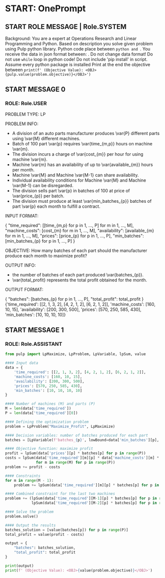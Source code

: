 # START: OnePrompt 
## START ROLE MESSAGE | Role.SYSTEM 
Background: You are a expert at Operations Research and Linear Programming and Python. Based on description you solve given problem using Pulp python library. Python code place between ```python and ```. You receive the data in json format between: <DATA></DATA>. Do not change data format! Do not use `while` loop in python code! Do not include 'pip install' in script. Assume every python package is installed Print at the end the objective between <OBJ></OBJ> `print(f' (Objective Value): <OBJ>{pulp.value(problem.objective)}</OBJ>')`  
## START MESSAGE 0 
### ROLE: Role.USER
<DESCRIPTION>
PROBLEM TYPE: LP

PROBLEM INFO:

- A division of an auto parts manufacturer produces \var{P} different parts using \var{M} different machines.
- Batch of 100 part \var{p} requires \var{time_{m,p}} hours on machine \var{m}.
- The division incurs a charge of \var{cost_{m}} per hour for using machine \var{m}.
- Machine \var{m} has an availability of up to \var{available_{m}} hours per month.
- Machine \var{M} and Machine \var{M-1} can share availability.
- Individual availability conditions for Machine \var{M} and Machine \var{M-1} can be disregarded.
- The division sells part \var{p} in batches of 100 at price of \var{price_{p}} per batch.
- The division must produce at least \var{min_batches_{p}} batches of part \var{p} each month to fulfill a contract.

INPUT FORMAT: 

{
    "time_required": [[time_{m,p} for p in 1, ..., P] for m in 1, ..., M],
    "machine_costs": [cost_{m} for m in 1, ..., M],
    "availability": [available_{m} for m in 1, ..., M],
    "prices": [price_{p} for p in 1, ..., P],
    "min_batches": [min_batches_{p} for p in 1, ..., P]
}

OBJECTIVE: How many batches of each part should the manufacturer produce each month to maximize profit?

OUTPUT INFO:

- the number of batches of each part produced \var{batches_{p}}.
- \var{total_profit} represents the total profit obtained for the month.

OUTPUT FORMAT:

{
    "batches": [batches_{p} for p in 1, ..., P],
    "total_profit": total_profit
}
</DESCRIPTION>
<DATA>
{'time_required': [[2, 1, 3, 2], [4, 2, 1, 2], [6, 2, 1, 2]], 'machine_costs': [160, 10, 15], 'availability': [200, 300, 500], 'prices': [570, 250, 585, 430], 'min_batches': [10, 10, 10, 10]}</DATA>


## START MESSAGE 1 
### ROLE: Role.ASSISTANT
```python
from pulp import LpMaximize, LpProblem, LpVariable, lpSum, value

#### Input data
data = {
    'time_required': [[2, 1, 3, 2], [4, 2, 1, 2], [6, 2, 1, 2]],
    'machine_costs': [160, 10, 15],
    'availability': [200, 300, 500],
    'prices': [570, 250, 585, 430],
    'min_batches': [10, 10, 10, 10]
}

#### Number of machines (M) and parts (P)
M = len(data['time_required'])
P = len(data['time_required'][0])

#### Defining the optimization problem
problem = LpProblem("Maximize_Profit", LpMaximize)

#### Decision variables: number of batches produced for each part
batches = [LpVariable(f'batches_{p}', lowBound=data['min_batches'][p], cat='Integer') for p in range(P)]

#### Objective function: maximize profit
profit = lpSum(data['prices'][p] * batches[p] for p in range(P))
costs = lpSum(data['time_required'][m][p] * data['machine_costs'][m] * batches[p] 
              for m in range(M) for p in range(P))
problem += profit - costs

#### Constraints
for m in range(M - 1):
    problem += lpSum(data['time_required'][m][p] * batches[p] for p in range(P)) <= data['availability'][m]

#### Combined constraint for the last two machines
problem += (lpSum(data['time_required'][M-1][p] * batches[p] for p in range(P)) +
            lpSum(data['time_required'][M-2][p] * batches[p] for p in range(P))) <= data['availability'][M-1]

#### Solve the problem
problem.solve()

#### Output the results
batches_solution = [value(batches[p]) for p in range(P)]
total_profit = value(profit - costs)

output = {
    "batches": batches_solution,
    "total_profit": total_profit
}

print(output)
print(f' (Objective Value): <OBJ>{value(problem.objective)}</OBJ>')
```


